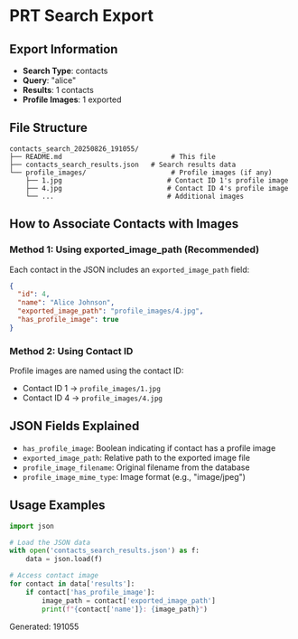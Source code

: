 # PRT Search Export

## Export Information
- **Search Type**: contacts
- **Query**: "alice"
- **Results**: 1 contacts
- **Profile Images**: 1 exported

## File Structure
```
contacts_search_20250826_191055/
├── README.md                           # This file
├── contacts_search_results.json   # Search results data
└── profile_images/                     # Profile images (if any)
    ├── 1.jpg                          # Contact ID 1's profile image
    ├── 4.jpg                          # Contact ID 4's profile image
    └── ...                            # Additional images
```

## How to Associate Contacts with Images

### Method 1: Using exported_image_path (Recommended)
Each contact in the JSON includes an `exported_image_path` field:
```json
{
  "id": 4,
  "name": "Alice Johnson",
  "exported_image_path": "profile_images/4.jpg",
  "has_profile_image": true
}
```

### Method 2: Using Contact ID
Profile images are named using the contact ID:
- Contact ID 1 → `profile_images/1.jpg`
- Contact ID 4 → `profile_images/4.jpg`

## JSON Fields Explained
- `has_profile_image`: Boolean indicating if contact has a profile image
- `exported_image_path`: Relative path to the exported image file
- `profile_image_filename`: Original filename from the database
- `profile_image_mime_type`: Image format (e.g., "image/jpeg")

## Usage Examples
```python
import json

# Load the JSON data
with open('contacts_search_results.json') as f:
    data = json.load(f)

# Access contact image
for contact in data['results']:
    if contact['has_profile_image']:
        image_path = contact['exported_image_path']
        print(f"{contact['name']}: {image_path}")
```

Generated: 191055
